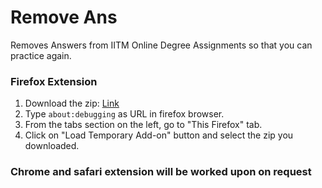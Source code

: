 # Remove Ans

Removes Answers from IITM Online Degree Assignments so that you can practice again.

### Firefox Extension
1. Download the zip: [Link](https://raw.githubusercontent.com/rawfiul/remove_ans/main/firefox_extension/remove_ans_firefox_extension.zip)
2. Type ```about:debugging``` as URL in firefox browser.
3. From the tabs section on the left, go to "This Firefox" tab.
4. Click on "Load Temporary Add-on" button and select the zip you downloaded.

### Chrome and safari extension will be worked upon on request

